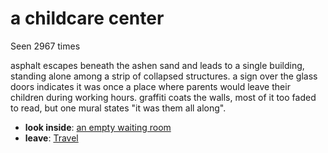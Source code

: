 # a childcare center

Seen 2967 times

asphalt escapes beneath the ashen sand and leads to a single building, standing alone among a strip of collapsed structures. a sign over the glass doors indicates it was once a place where parents would leave their children during working hours. graffiti coats the walls, most of it too faded to read, but one mural states "it was them all along".

- **look inside**: [an empty waiting room](an-empty-waiting-room-xqyqbv.md)
- **leave**: [Travel](Travel-travel.md)
